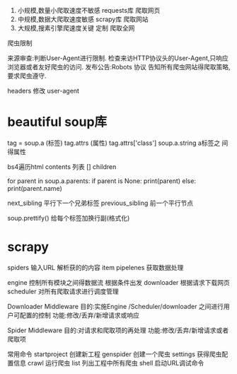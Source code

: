 1. 小规模,数量小爬取速度不敏感    requests库 爬取网页
2. 中规模,数据大爬取速度敏感      scrapy库  爬取网站
3. 大规模,搜素引擎爬速度关键      定制      爬取全网

爬虫限制

来源审查:判断User-Agent进行限制. 检查来访HTTP协议头的User-Agent,只响应浏览器或者友好爬虫的访问.
发布公告:Robots 协议
告知所有爬虫网站得爬取策略,要求爬虫遵守.

headers 修改 user-agent

# beautiful soup库

tag = soup.a (标签)
tag.attrs (属性)
tag.attrs['class']
soup.a.string  a标签之 间得属性

bs4遍历html
contents 列表 []
children 

for parent in soup.a.parents:
  if parent is None:
  print(parent)
  else:
  print(parent.name)

next_sibling  平行下一个兄弟标签
previous_sibling 前一个平行节点

soup.prettify() 给每个标签加换行副(格式化)

# scrapy 
spiders  输入URL 解析获的的内容
item pipelenes  获取数据处理

engine 控制所有模块之间得数据流   根据条件出发
downloader 根据请求下载网页
scheduler 对所有爬取请求进行调度管理

Downloader Middleware 
目的:实施Engine /Scheduler/downloader 之间进行用户可配置的控制
功能:修改/丢弃/新增请求或响应

Spider Middleware
目的:对请求和爬取项的再处理
功能:修改/丢弃/新增请求或者爬取项

常用命令
startproject 创建新工程
genspider 创建一个爬虫
settings 获得爬虫配置信息
crawl 运行爬虫
list 列出工程中所有爬虫
shell 启动URL调试命令